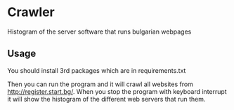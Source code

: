 # Crawler

Histogram of the server software that runs bulgarian webpages

## Usage

You should install 3rd packages which are in requirements.txt

Then you can run the program and it will crawl all websites
from http://register.start.bg/.
When you stop the program with keyboard interrupt
it will show the histogram of the different web servers that run them.